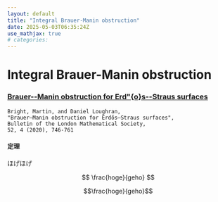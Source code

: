 ```yaml
---
layout: default
title: "Integral Brauer-Manin obstruction"
date: 2025-05-03T06:35:24Z
use_mathjax: true
# categories:
---
```


# Integral Brauer-Manin obstruction

### [Brauer--Manin obstruction for Erd\"{o}s--Straus surfaces](https://doi.org/10.1112/blms.12374)
```
Bright, Martin, and Daniel Loughran, 
"Brauer–Manin obstruction for Erdős–Straus surfaces",
Bulletin of the London Mathematical Society,
52, 4 (2020), 746-761
```

#### 定理
ほげほげ

$$
\frac{hoge}{geho}
$$

```math
\frac{hoge}{geho}
```

